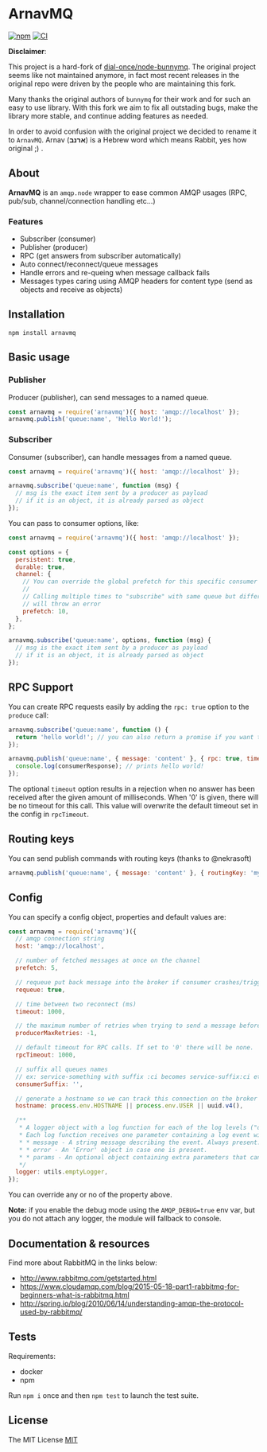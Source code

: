 # ArnavMQ

[![npm](https://img.shields.io/npm/v/arnavmq.svg)](https://www.npmjs.com/package/arnavmq)
[![CI](https://github.com/bringg/node-arnavmq/workflows/CI/badge.svg)](https://github.com/bringg/node-arnavmq/actions?query=branch%3Amaster)

**Disclaimer**:

This project is a hard-fork of [dial-once/node-bunnymq](https://github.com/dial-once/node-bunnymq).
The original project seems like not maintained anymore, in fact most recent releases in the original repo were driven by the people who are maintaining this fork.

Many thanks the original authors of `bunnymq` for their work and for such an easy to use library.
With this fork we aim to fix all outstading bugs, make the library more stable, and continue adding features as needed.

In order to avoid confusion with the original project we decided to rename it to `ArnavMQ`.
Arnav (**ארנב**) is a Hebrew word which means Rabbit, yes how original ;) .

## About

**ArnavMQ** is an `amqp.node` wrapper to ease common AMQP usages (RPC, pub/sub, channel/connection handling etc...)

### Features

- Subscriber (consumer)
- Publisher (producer)
- RPC (get answers from subscriber automatically)
- Auto connect/reconnect/queue messages
- Handle errors and re-queing when message callback fails
- Messages types caring using AMQP headers for content type (send as objects and receive as objects)

## Installation

```shell
npm install arnavmq
```

## Basic usage

### Publisher

Producer (publisher), can send messages to a named queue.

```javascript
const arnavmq = require('arnavmq')({ host: 'amqp://localhost' });
arnavmq.publish('queue:name', 'Hello World!');
```

### Subscriber

Consumer (subscriber), can handle messages from a named queue.

```javascript
const arnavmq = require('arnavmq')({ host: 'amqp://localhost' });

arnavmq.subscribe('queue:name', function (msg) {
  // msg is the exact item sent by a producer as payload
  // if it is an object, it is already parsed as object
});
```

You can pass to consumer options, like:

```javascript
const arnavmq = require('arnavmq')({ host: 'amqp://localhost' });

const options = {
  persistent: true,
  durable: true,
  channel: {
    // You can override the global prefetch for this specific consumer
    //
    // Calling multiple times to "subscribe" with same queue but different custom prefetch
    // will throw an error
    prefetch: 10,
  },
};

arnavmq.subscribe('queue:name', options, function (msg) {
  // msg is the exact item sent by a producer as payload
  // if it is an object, it is already parsed as object
});
```

## RPC Support

You can create RPC requests easily by adding the `rpc: true` option to the `produce` call:

```javascript
arnavmq.subscribe('queue:name', function () {
  return 'hello world!'; // you can also return a promise if you want to do async stuff
});

arnavmq.publish('queue:name', { message: 'content' }, { rpc: true, timeout: 1000 }).then(function (consumerResponse) {
  console.log(consumerResponse); // prints hello world!
});
```

The optional `timeout` option results in a rejection when no answer has been received after the given amount of milliseconds.
When '0' is given, there will be no timeout for this call.
This value will overwrite the default timeout set in the config in `rpcTimeout`.

## Routing keys

You can send publish commands with routing keys (thanks to @nekrasoft)

```javascript
arnavmq.publish('queue:name', { message: 'content' }, { routingKey: 'my-routing-key' });
```

## Config

You can specify a config object, properties and default values are:

```javascript
const arnavmq = require('arnavmq')({
  // amqp connection string
  host: 'amqp://localhost',

  // number of fetched messages at once on the channel
  prefetch: 5,

  // requeue put back message into the broker if consumer crashes/trigger exception
  requeue: true,

  // time between two reconnect (ms)
  timeout: 1000,

  // the maximum number of retries when trying to send a message before throwing error when failing. If set to '0' will not retry. If set to less then '0', will retry indefinitely.
  producerMaxRetries: -1,

  // default timeout for RPC calls. If set to '0' there will be none.
  rpcTimeout: 1000,

  // suffix all queues names
  // ex: service-something with suffix :ci becomes service-suffix:ci etc.
  consumerSuffix: '',

  // generate a hostname so we can track this connection on the broker (rabbitmq management plugin)
  hostname: process.env.HOSTNAME || process.env.USER || uuid.v4(),

  /**
   * A logger object with a log function for each of the log levels ("debug", "info", "warn", or "error").
   * Each log function receives one parameter containing a log event with the following fields:
   * * message - A string message describing the event. Always present.
   * * error - An 'Error' object in case one is present.
   * * params - An optional object containing extra parameters that can provide extra context for the event.
   */
  logger: utils.emptyLogger,
});
```

You can override any or no of the property above.

**Note:** if you enable the debug mode using the `AMQP_DEBUG=true` env var, but you do not attach any logger, the module will fallback to console.

## Documentation & resources

Find more about RabbitMQ in the links below:

- <http://www.rabbitmq.com/getstarted.html>
- <https://www.cloudamqp.com/blog/2015-05-18-part1-rabbitmq-for-beginners-what-is-rabbitmq.html>
- <http://spring.io/blog/2010/06/14/understanding-amqp-the-protocol-used-by-rabbitmq/>

## Tests

Requirements:

- docker
- npm

Run `npm i` once and then `npm test` to launch the test suite.

## License

The MIT License [MIT](LICENSE)
